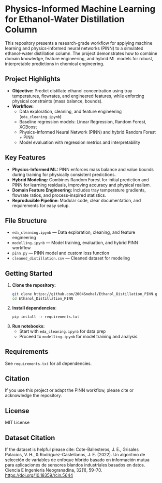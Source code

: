 # Physics-Informed Machine Learning for Ethanol-Water Distillation Column

This repository presents a research-grade workflow for applying machine learning and physics-informed neural networks (PINN) to a simulated ethanol-water distillation column. The project demonstrates how to combine domain knowledge, feature engineering, and hybrid ML models for robust, interpretable predictions in chemical engineering.

## Project Highlights
- **Objective:** Predict distillate ethanol concentration using tray temperatures, flowrates, and engineered features, while enforcing physical constraints (mass balance, bounds).
- **Workflow:**
  - Data exploration, cleaning, and feature engineering (`eda_cleaning.ipynb`)
  - Baseline regression models: Linear Regression, Random Forest, XGBoost
  - Physics-Informed Neural Network (PINN) and hybrid Random Forest + PINN
  - Model evaluation with regression metrics and interpretability

## Key Features
- **Physics-Informed ML:** PINN enforces mass balance and value bounds during training for physically consistent predictions.
- **Hybrid Modeling:** Combines Random Forest for initial prediction and PINN for learning residuals, improving accuracy and physical realism.
- **Domain Feature Engineering:** Includes tray temperature gradients, flowrate ratios, and process-inspired statistics.
- **Reproducible Pipeline:** Modular code, clear documentation, and requirements for easy setup.

## File Structure
- `eda_cleaning.ipynb` — Data exploration, cleaning, and feature engineering
- `modelling.ipynb` — Model training, evaluation, and hybrid PINN workflow
- `pinn.py` — PINN model and custom loss function
- `cleaned_distillation.csv` — Cleaned dataset for modeling

## Getting Started
1. **Clone the repository:**
   ```bash
   git clone https://github.com/2004Snehal/Ethanol_Distillation_PINN.git
   cd Ethanol_Distillation_PINN
   ```
2. **Install dependencies:**
   ```bash
   pip install -r requirements.txt
   ```
3. **Run notebooks:**
   - Start with `eda_cleaning.ipynb` for data prep
   - Proceed to `modelling.ipynb` for model training and analysis

## Requirements
See `requirements.txt` for all dependencies.

## Citation
If you use this project or adapt the PINN workflow, please cite or acknowledge the repository.

## License
MIT License

## Dataset Citation
If the dataset is helpful please cite:
Cote-Ballesteros, J. E., Grisales Palacios, V. H., & Rodriguez-Castellanos, J. E. (2022). Un algoritmo de selección de variables de enfoque híbrido basado en información mutua para aplicaciones de sensores blandos industriales basados en datos. Ciencia E Ingeniería Neogranadina, 32(1), 59–70. https://doi.org/10.18359/rcin.5644
